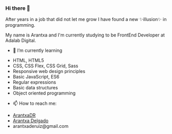 ### Hi there 👋

<p>After years in a job that did not let me grow I have found a new ✨illusion✨ in programming.</p>

<p>My name is Arantxa and I'm currently studying to be FrontEnd Developer at Adalab Digital.</p>

<div><a href="https://giphy.com/gifs/fAnzw6YK33jMwzp5wp/html5"></a>

- 🌱 I’m currently learning
<ul>
  <li>HTML, HTML5</li>
  <li>CSS, CSS Flex, CSS Grid, Sass</li>
  <li>Responsive web design principles</li>
  <li>Basic JavaScript, ES6</li>
  <li>Regular expressions</li>
  <li>Basic data structures</li>
  <li>Object oriented programming</li>
</ul>

- 📫 How to reach me:
<ul>
    <li><a href="https://github.com/ArantxaDR/ArantxaDR" target="_blank">ArantxaDR</a></li>
    <li><a href=" https://www.linkedin.com/in/arantxadelgadoruiz" target="_blank">Arantxa Delgado</a></li>
    <li>arantxaderuiz@gmail.com</li>
</ul>
